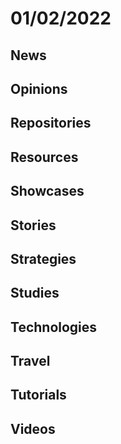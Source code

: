 # 01/02/2022

## News

## Opinions

## Repositories

## Resources

## Showcases


## Stories


## Strategies


## Studies

## Technologies

## Travel

## Tutorials

## Videos
